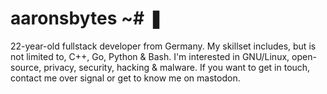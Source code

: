 # aaronsbytes ~# ❚

22-year-old fullstack developer from Germany. My skillset includes, but is not limited to, C++, Go, Python & Bash. I'm interested in GNU/Linux, open-source, privacy, security, hacking & malware. If you want to get in touch, contact me over signal or get to know me on mastodon.

